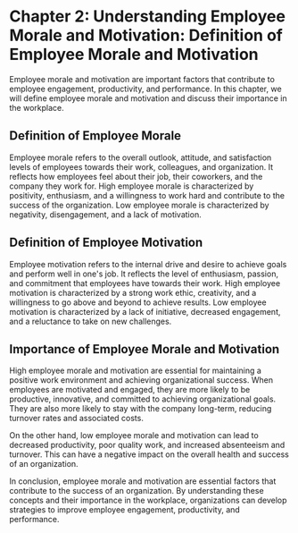 Chapter 2: Understanding Employee Morale and Motivation: Definition of Employee Morale and Motivation
=====================================================================================================

Employee morale and motivation are important factors that contribute to employee engagement, productivity, and performance. In this chapter, we will define employee morale and motivation and discuss their importance in the workplace.

Definition of Employee Morale
-----------------------------

Employee morale refers to the overall outlook, attitude, and satisfaction levels of employees towards their work, colleagues, and organization. It reflects how employees feel about their job, their coworkers, and the company they work for. High employee morale is characterized by positivity, enthusiasm, and a willingness to work hard and contribute to the success of the organization. Low employee morale is characterized by negativity, disengagement, and a lack of motivation.

Definition of Employee Motivation
---------------------------------

Employee motivation refers to the internal drive and desire to achieve goals and perform well in one's job. It reflects the level of enthusiasm, passion, and commitment that employees have towards their work. High employee motivation is characterized by a strong work ethic, creativity, and a willingness to go above and beyond to achieve results. Low employee motivation is characterized by a lack of initiative, decreased engagement, and a reluctance to take on new challenges.

Importance of Employee Morale and Motivation
--------------------------------------------

High employee morale and motivation are essential for maintaining a positive work environment and achieving organizational success. When employees are motivated and engaged, they are more likely to be productive, innovative, and committed to achieving organizational goals. They are also more likely to stay with the company long-term, reducing turnover rates and associated costs.

On the other hand, low employee morale and motivation can lead to decreased productivity, poor quality work, and increased absenteeism and turnover. This can have a negative impact on the overall health and success of an organization.

In conclusion, employee morale and motivation are essential factors that contribute to the success of an organization. By understanding these concepts and their importance in the workplace, organizations can develop strategies to improve employee engagement, productivity, and performance.

